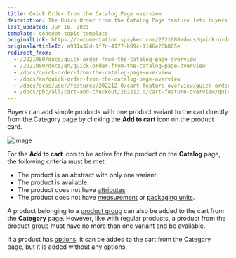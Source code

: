 ```yaml
---
title: Quick Order from the Catalog Page overview
description: The Quick Order from the Catalog Page feature lets buyers add products with one product variant to cart directly from the Category page.
last_updated: Jun 16, 2021
template: concept-topic-template
originalLink: https://documentation.spryker.com/2021080/docs/quick-order-from-the-catalog-page-overview
originalArticleId: a931a32d-1f7d-4177-b99c-1146e26b885e
redirect_from:
  - /2021080/docs/quick-order-from-the-catalog-page-overview
  - /2021080/docs/en/quick-order-from-the-catalog-page-overview
  - /docs/quick-order-from-the-catalog-page-overview
  - /docs/en/quick-order-from-the-catalog-page-overview
  - /docs/scos/user/features/202212.0/cart-feature-overview/quick-order-from-the-catalog-page-overview.html
  - /docs/pbc/all/cart-and-checkout/202212.0/cart-feature-overview/quick-order-from-the-catalog-page-overview.html  
---
```


Buyers can add simple products with one product variant to the cart directly from the Category page by clicking the **Add to cart** icon on the product card.

![image](https://spryker.s3.eu-central-1.amazonaws.com/docs/Features/Catalog+Management/Quick+Order+from+the+Catalog+Page/Quick+Order+from+the+Catalog+Page+Feature+Overview/quick-order-from-catalog.png)

For the **Add to cart** icon to be active for the product on the **Catalog** page, the following criteria must be met:

* The product is an abstract with only one variant.
* The product is available.
* The product does not have [attributes](/docs/pbc/all/product-information-management/{{site.version}}/feature-overviews/product-feature-overview/product-attributes-overview.html).
* The product does not have [measurement](/docs/pbc/all/product-information-management/{{site.version}}/feature-overviews/measurement-units-feature-overview.html) or [packaging units](/docs/scos/user/features/{{site.version}}/packaging-units-feature-overview.html).

A product belonging to a [product group](/docs/pbc/all/product-information-management/{{site.version}}/feature-overviews/product-feature-overview/product-feature-overview.html) can also be added to the cart from the **Category** page. However, like with regular products, a product from the product group must have no more than one variant and be available.

If a product has [options](/docs/scos/user/features/{{site.version}}/product-options-feature-overview.html), it can be added to the cart from the Category page, but it is added without any options.
